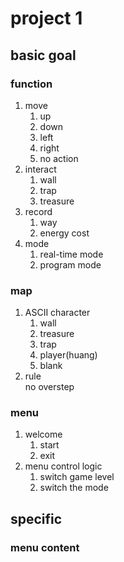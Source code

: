 # project 1

## basic goal

### function

1. move  
   1. up
   2. down
   3. left
   4. right
   5. no action
2. interact
   1. wall
   2. trap
   3. treasure
3. record
   1. way
   2. energy cost
4. mode
   1. real-time mode
   2. program mode

### map

1. ASCII character
   1. wall
   2. treasure
   3. trap  
   4. player(huang)
   5. blank
2. rule  
no overstep  

### menu

1. welcome
   1. start
   2. exit
2. menu control logic
   1. switch game level
   2. switch the mode

## specific

### menu content
